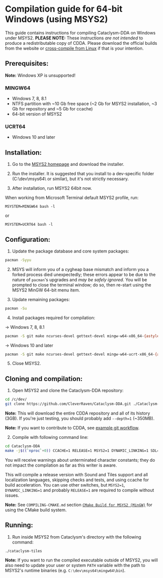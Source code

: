 # Compilation guide for 64-bit Windows (using MSYS2)

This guide contains instructions for compiling Cataclysm-DDA on Windows under MSYS2. **PLEASE NOTE:** These instructions *are not intended* to produce a redistributable copy of CDDA. Please download the official builds from the website or [cross-compile from Linux](https://github.com/CleverRaven/Cataclysm-DDA/blob/master/doc/COMPILING/COMPILING.md#cross-compile-to-windows-from-linux) if that is your intention.


## Prerequisites:

**Note:** Windows XP is unsupported!

### MINGW64
* Windows 7, 8, 8.1
* NTFS partition with ~10 Gb free space (~2 Gb for MSYS2 installation, ~3 Gb for repository and ~5 Gb for ccache)
* 64-bit version of MSYS2

### UCRT64
* Windows 10 and later


## Installation:

1. Go to the [MSYS2 homepage](http://www.msys2.org/) and download the installer.

2. Run the installer. It is suggested that you install to a dev-specific folder (C:\dev\msys64\ or similar), but it's not strictly necessary.

3. After installation, run MSYS2 64bit now.

When working from Microsoft Terminal default MSYS2 profile, run:
```
MSYSTEM=MINGW64 bash -l
```
or
```
MSYSTEM=UCRT64 bash -l
```

## Configuration:

1. Update the package database and core system packages:

```bash
pacman -Syyu
```

2. MSYS will inform you of a cygheap base mismatch and inform you a forked process died unexpectedly; these errors appear to be due to the nature of `pacman`'s upgrades and *may be safely ignored.* You will be prompted to close the terminal window; do so, then re-start using the MSYS2 MinGW 64-bit menu item.

3. Update remaining packages:

```bash
pacman -Su
```

4. Install packages required for compilation:

-> Windows 7, 8, 8.1
```bash
pacman -S git make ncurses-devel gettext-devel mingw-w64-x86_64-{astyle,ccache,cmake,gcc,libmad,libwebp,pkgconf,SDL2,libzip,libavif} mingw-w64-x86_64-SDL2_{image,mixer,ttf}
```

-> Windows 10 and later
```bash
pacman -S git make ncurses-devel gettext-devel mingw-w64-ucrt-x86_64-{astyle,ccache,cmake,gcc,libmad,libwebp,pkgconf,SDL2,libzip,libavif} mingw-w64-ucrt-x86_64-SDL2_{image,mixer,ttf}
```

5. Close MSYS2.

## Cloning and compilation:

1. Open MSYS2 and clone the Cataclysm-DDA repository:

```bash
cd /c/dev/
git clone https://github.com/CleverRaven/Cataclysm-DDA.git ./Cataclysm-DDA
```

**Note:** This will download the entire CDDA repository and all of its history (3GB). If you're just testing, you should probably add `--depth=1` (~350MB).

**Note:** If you want to contribute to CDDA, see [example git workflow](https://github.com/CleverRaven/Cataclysm-DDA/blob/master/doc/CONTRIBUTING.md#example-workflow).

2. Compile with following command line:

```bash
cd Cataclysm-DDA
make -j$((`nproc`+0)) CCACHE=1 RELEASE=1 MSYS2=1 DYNAMIC_LINKING=1 SDL=1 TILES=1 SOUND=1 LOCALIZE=1 LANGUAGES=all LINTJSON=0 ASTYLE=0 TESTS=0
```

You will receive warnings about unterminated character constants; they do not impact the compilation as far as this writer is aware.

This will compile a release version with Sound and Tiles support and all localization languages, skipping checks and tests, and using ccache for build acceleration. You can use other switches, but `MSYS2=1`, `DYNAMIC_LINKING=1` and probably `RELEASE=1` are required to compile without issues.

**Note:** See `COMPILING-CMAKE.md` section [`CMake Build for MSYS2 (MinGW)`](https://github.com/CleverRaven/Cataclysm-DDA/blob/master/doc/COMPILING/COMPILING-CMAKE.md#cmake-build-for-msys2-mingw) for using the CMake build system.

## Running:

1. Run inside MSYS2 from Cataclysm's directory with the following command:

```bash
./cataclysm-tiles
```

**Note:** If you want to run the compiled executable outside of MSYS2, you will also need to update your user or system `PATH` variable with the path to MSYS2's runtime binaries (e.g. `C:\dev\msys64\mingw64\bin`).
